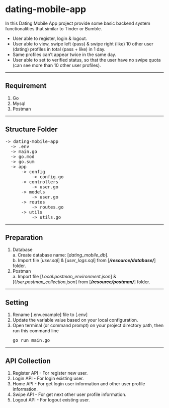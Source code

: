 # dating-mobile-app
In this Dating Mobile App project provide some basic backend system functionalities that similar to Tinder or Bumble.
- User able to register, login & logout.
- User able to view, swipe left (pass) & swipe right (like) 10 other user (dating) profiles in total (pass + like) in 1 day.
- Same profiles can’t appear twice in the same day.
- User able to set to verified status, so that the user have no swipe quota (can see more than 10 other user profiles).


--- 
<h2>Requirement</h2>

1. Go
2. Mysql
3. Postman

--- 
<h2>Structure Folder</h2>

<pre>
-> dating-mobile-app
  -> .env
  -> main.go
  -> go.mod
  -> go.sum
  -> app
      -> config
          -> config.go
      -> controllers
          -> user.go
      -> models
          -> user.go
      -> routes
          -> routes.go
      -> utils
          -> utils.go
</pre>

--- 
<h2>Preparation</h2>

1. Database<br />
   a. Create database name: [_dating_mobile_db_].<br />
   b. Import file [_user.sql_] & [_user_logs.sql_] from [**_/resource/database/_**] folder.
2. Postman<br />
   a. Import file [_Local.postman_environment.json_] & [_User.postman_collection.json_] from [**_/resource/postman/_**] folder.

--- 
<h2>Setting</h2>

1. Rename [.env.example] file to [.env]
2. Update the variable value based on your local configuration.
3. Open terminal (or command prompt) on your project directory path, then run this command line <pre>go run main.go</pre>

--- 
<h2>API Collection</h2>

1. Register API - For register new user.
2. Login API - For login existing user.
3. Home API - For get login user information and other user profile information.
4. Swipe API - For get next other user profile information.
5. Logout API - For logout existing user.
